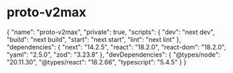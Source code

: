 # proto-v2max
{
  "name": "proto-v2max",
  "private": true,
  "scripts": {
    "dev": "next dev",
    "build": "next build",
    "start": "next start",
    "lint": "next lint"
  },
  "dependencies": {
    "next": "14.2.5",
    "react": "18.2.0",
    "react-dom": "18.2.0",
    "yaml": "2.5.0",
    "zod": "3.23.8"
  },
  "devDependencies": {
    "@types/node": "20.11.30",
    "@types/react": "18.2.66",
    "typescript": "5.4.5"
  }
}